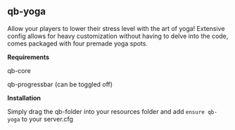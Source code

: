 ## qb-yoga
Allow your players to lower their stress level with the art of yoga!
Extensive config allows for heavy customization without having to delve into the code, comes packaged with four premade yoga spots.

**Requirements**

qb-core

qb-progressbar (can be toggled off)

**Installation**

Simply drag the qb-folder into your resources folder and add ```ensure qb-yoga``` to your server.cfg

